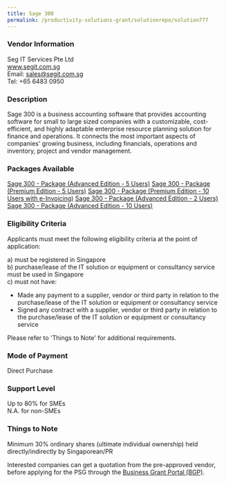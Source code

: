 ```yaml
---
title: Sage 300
permalink: /productivity-solutions-grant/solutionrepo/solution777
---
```


### Vendor Information
Seg IT Services Pte Ltd<br>www.segit.com.sg<br>Email: sales@segit.com.sg<br>Tel: +65 6483 0950

### Description

Sage 300 is a business accounting software that provides accounting software for small to large sized companies with a customizable, cost-efficient, and highly adaptable enterprise resource planning solution for finance and operations. It connects the most important aspects of companies' growing business, including financials, operations and inventory, project and vendor management. 

### Packages Available

<a href='https://www.gobusiness.gov.sg/images/psg/Desensitised_SEG_IT_Annex_3_wef_23_April_2020_Part_3.pdf' target='_blank'>Sage 300 - Package (Advanced Edition - 5 Users)</a>
<a href='https://www.gobusiness.gov.sg/images/psg/Desensitised_SEG_IT_Annex_3_wef_23_April_2020_Part_4.pdf' target='_blank'>Sage 300 - Package (Premium Edition - 5 Users)</a>
<a href='https://www.gobusiness.gov.sg/images/psg/Desensitised_SEG_IT_Annex_3_wef_23_April_2020_Part_5.pdf' target='_blank'>Sage 300 - Package (Premium Edition - 10 Users with e-Invoicing)</a>
<a href='https://www.gobusiness.gov.sg/images/psg/Desensitised_SEG_IT_Annex_3_wef_23_April_2020_Part_1.pdf' target='_blank'>Sage 300 - Package (Advanced Edition - 2 Users)</a>
<a href='https://www.gobusiness.gov.sg/images/psg/Desensitised_SEG_IT_Annex_3_wef_23_April_2020_Part_2.pdf' target='_blank'>Sage 300 - Package (Advanced Edition - 10 Users)</a>

### Eligibility Criteria

Applicants must meet the following eligibility criteria at the point of application:

a) must be registered in Singapore <br>
b) purchase/lease of the IT solution or equipment or consultancy service must be used in Singapore <br>
c) must not have:
- Made any payment to a supplier, vendor or third party in relation to the purchase/lease of the IT solution or equipment or consultancy service
- Signed any contract with a supplier, vendor or third party in relation to the purchase/lease of the IT solution or equipment or consultancy service

Please refer to 'Things to Note' for additional requirements.

### Mode of Payment
Direct Purchase

### Support Level
Up to 80% for SMEs <br>
N.A. for non-SMEs

### Things to Note
Minimum 30% ordinary shares (ultimate individual ownership) held directly/indirectly by Singaporean/PR

Interested companies can get a quotation from the pre-approved vendor, before applying for the PSG through the <a target='_blank' href='https://www.businessgrants.gov.sg/'>Business Grant Portal (BGP)</a>.
